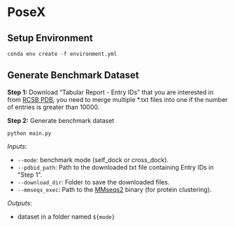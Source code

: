 # PoseX


## Setup Environment

    conda env create -f environment.yml


## Generate Benchmark Dataset 
**Step 1:**  Download “Tabular Report - Entry IDs” that you are interested in from [RCSB PDB](https://www.rcsb.org/search?request=%7B%22query%22%3A%7B%22type%22%3A%22group%22%2C%22logical_operator%22%3A%22and%22%2C%22nodes%22%3A%5B%7B%22type%22%3A%22group%22%2C%22logical_operator%22%3A%22and%22%2C%22nodes%22%3A%5B%7B%22type%22%3A%22group%22%2C%22nodes%22%3A%5B%7B%22type%22%3A%22terminal%22%2C%22service%22%3A%22text%22%2C%22parameters%22%3A%7B%22attribute%22%3A%22rcsb_accession_info.initial_release_date%22%2C%22operator%22%3A%22greater_or_equal%22%2C%22negation%22%3Afalse%2C%22value%22%3A%222022-01-01%22%7D%7D%2C%7B%22type%22%3A%22terminal%22%2C%22service%22%3A%22text%22%2C%22parameters%22%3A%7B%22attribute%22%3A%22rcsb_accession_info.initial_release_date%22%2C%22operator%22%3A%22less_or_equal%22%2C%22negation%22%3Afalse%2C%22value%22%3A%222025-01-01%22%7D%7D%5D%2C%22logical_operator%22%3A%22and%22%7D%2C%7B%22type%22%3A%22group%22%2C%22nodes%22%3A%5B%7B%22type%22%3A%22terminal%22%2C%22service%22%3A%22text%22%2C%22parameters%22%3A%7B%22attribute%22%3A%22rcsb_entry_info.selected_polymer_entity_types%22%2C%22operator%22%3A%22exact_match%22%2C%22negation%22%3Afalse%2C%22value%22%3A%22Protein%20(only)%22%7D%7D%5D%2C%22logical_operator%22%3A%22and%22%7D%2C%7B%22type%22%3A%22group%22%2C%22nodes%22%3A%5B%7B%22type%22%3A%22terminal%22%2C%22service%22%3A%22text%22%2C%22parameters%22%3A%7B%22attribute%22%3A%22rcsb_nonpolymer_entity_container_identifiers.nonpolymer_comp_id%22%2C%22operator%22%3A%22exists%22%2C%22negation%22%3Afalse%7D%7D%5D%2C%22logical_operator%22%3A%22and%22%7D%2C%7B%22type%22%3A%22group%22%2C%22nodes%22%3A%5B%7B%22type%22%3A%22terminal%22%2C%22service%22%3A%22text%22%2C%22parameters%22%3A%7B%22attribute%22%3A%22rcsb_entry_info.resolution_combined%22%2C%22operator%22%3A%22less_or_equal%22%2C%22negation%22%3Afalse%2C%22value%22%3A2%7D%7D%5D%2C%22logical_operator%22%3A%22and%22%7D%5D%2C%22label%22%3A%22text%22%7D%5D%7D%2C%22return_type%22%3A%22entry%22%2C%22request_options%22%3A%7B%22paginate%22%3A%7B%22start%22%3A0%2C%22rows%22%3A25%7D%2C%22results_content_type%22%3A%5B%22experimental%22%5D%2C%22sort%22%3A%5B%7B%22sort_by%22%3A%22score%22%2C%22direction%22%3A%22desc%22%7D%5D%2C%22scoring_strategy%22%3A%22combined%22%7D%2C%22request_info%22%3A%7B%22query_id%22%3A%2223a56d461e7e7e96f4065e59843158fe%22%7D%7D), you need to merge multiple *.txt files into one if the number of entries is greater than 10000. 
    
**Step 2:** Generate benchmark dataset 

    python main.py

*Inputs*:
- `--mode`: benchmark mode (self_dock or cross_dock).
- `--pdbid_path`: Path to the downloaded txt file containing Entry IDs in "Step 1".
- `--download_dir`: Folder to save the downloaded files.
- `--mmseqs_exec`: Path to the [MMseqs2](https://github.com/soedinglab/MMseqs2) binary (for protein clustering).

*Outputs*:
- dataset in a folder named `${mode}`
